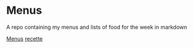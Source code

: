# Menus

A repo containing my menus and lists of food for the week
in markdown

[Menus](/menu)
[recette](/recipe)
